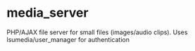 # media_server
PHP/AJAX file server for small files (images/audio clips). Uses lsumedia/user_manager for authentication
